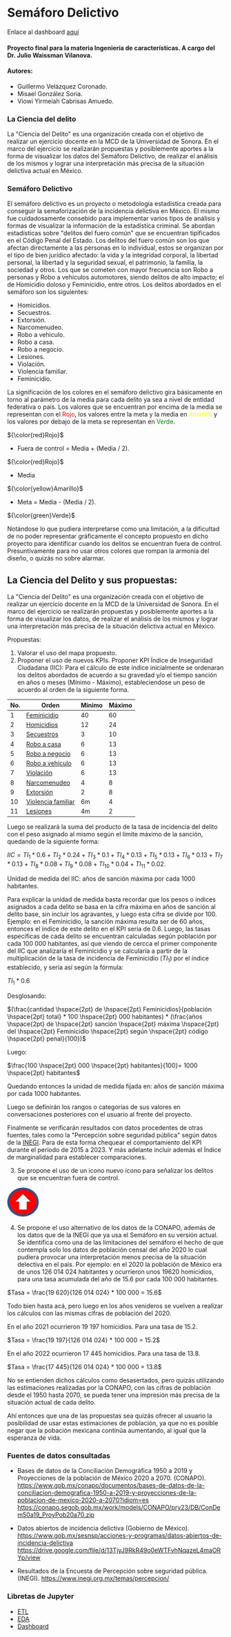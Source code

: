 # Semáforo Delictivo
Enlace al dashboard [aquí](https://semaforo-delictivo.streamlit.app)
#### Proyecto final para la materia **Ingeniería de características**. A cargo del Dr. Julio Waissman Vilanova.
#### Autores:
* Guillermo Velázquez Coronado.
* Misael González Soria.
* Viowi Yirmeiah Cabrisas Amuedo.

### La Ciencia del delito
La "Ciencia del Delito" es una organización creada con el objetivo de realizar un ejercicio docente en la MCD de la Universidad de Sonora. En el marco del ejercicio se realizarán propuestas y posiblemente aportes a la forma de visualizar los datos del Semáforo Delictivo, de realizar el análisis de los mismos y lograr una interpretación más precisa de la situación delictiva actual en México.

### Semáforo Delictivo
El semáforo delictivo es un proyecto o metodología estadística creada para conseguir la semaforización de la incidencia delictiva en México. El mismo fue cuidadosamente consebido para implementar varios tipos de análisis y formas de visualizar la información de la estadística criminal.
Se abordan estadísticas sobre "delitos del fuero común" que se encuentran tipificados en el Código Penal del Estado. Los delitos del fuero común son los que afectan directamente a las personas en lo individual, estos se organizan por el tipo de bien jurídico afectado: la vida y la integridad corporal, la libertad personal, la libertad y la seguridad sexual, el patrimonio, la familia, la sociedad y otros. Los que se cometen con mayor frecuencia son Robo a personas y Robo a vehículos automotores, siendo delitos de alto impacto; el de Homicidio doloso y Feminicidio, entre otros.
Los delitos abordados en el semáforo son los siguientes:
- Homicidios.
- Secuestros.
- Extorsión.
- Narcomenudeo.
- Robo a vehículo.
- Robo a casa.
- Robo a negocio.
- Lesiones.
- Violación.
- Violencia familiar.
- Feminicidio.

La significación de los colores en el semáforo delictivo gira básicamente en torno al parámetro de la media para cada delito ya sea a nivel de entidad federativa o país.
Los valores que se encuentran por encima de la media se representan con el <font color='red'>Rojo</font>, los valores entre la meta y la media en <span style="color:yellow">Amarillo</span> y los valores por debajo de la meta se representan en <span style="color:green">Verde</span>.

${\color{red}Rojo}$

* Fuera de control = Media + (Media / 2).

${\color{red}Rojo}$

* Media

${\color{yellow}Amarillo}$

* Meta = Media - (Media / 2).

${\color{green}Verde}$

Notándose lo que pudiera interpretarse como una limitación, a la dificultad de no poder representar gráficamente el concepto propuesto en dicho proyecto para identificar cuando los delitos se encuentran fuera de control. Presuntivamente para no usar otros colores que rompan la armonía del diseño, o quizás no sobre alarmar.


## La Ciencia del Delito y sus propuestas:
La "Ciencia del Delito" es una organización creada con el objetivo de realizar un ejercicio docente en la MCD de la Universidad de Sonora. En el marco del ejercicio se realizarán propuestas y posiblemente aportes a la forma de visualizar los datos, de realizar el análisis de los mismos y lograr una interpretación más precisa de la situación delictiva actual en México.

Propuestas:
1. Valorar el uso del mapa propuesto.
2. Proponer el uso de nuevos KPIs.
Proponer KPI Índice de Inseguridad Ciudadana (IIC): Para el cálculo de este índice inicialmente se ordenaran los delitos abordados de acuerdo a su gravedad y/o el tiempo sanción en años o meses (Mínimo - Máximo), estableciendose un peso de acuerdo al orden de la siguiente forma.

No.   |  Orden                 |  Mínimo |  Máximo
------|------------------------|---------|-------------------
1     |  [Feminicidio](https://mexico.justia.com/federales/codigos/codigo-penal-federal/libro-segundo/titulo-decimonoveno/capitulo-v/)           |  40	 |  60
2     |  [Homicidios](https://mexico.justia.com/federales/codigos/codigo-penal-federal/libro-segundo/titulo-decimonoveno/capitulo-ii/)            |  12	 |  24
3     |  [Secuestros](https://mexico.justia.com/federales/codigos/codigo-penal-federal/libro-segundo/titulo-vigesimoprimero/capitulo-unico/)            |  3	     |  10
4     |  [Robo a casa](https://mexico.justia.com/federales/codigos/codigo-penal-federal/libro-segundo/titulo-vigesimosegundo/capitulo-i/)           |  6	     |  13
5     |  [Robo a negocio](https://mexico.justia.com/federales/codigos/codigo-penal-federal/libro-segundo/titulo-vigesimosegundo/capitulo-i/)        |  6	     |  13
6     |  [Robo a vehículo](https://mexico.justia.com/federales/codigos/codigo-penal-federal/libro-segundo/titulo-vigesimosegundo/capitulo-i/)       |  6	     |  13
7     |  [Violación](https://mexico.justia.com/federales/codigos/codigo-penal-federal/libro-segundo/titulo-decimoquinto/capitulo-i/)             |  6	     |  13
8     |  [Narcomenudeo](https://mexico.justia.com/federales/leyes/ley-general-de-salud/titulo-decimo-octavo/capitulo-vii/)          |  4	     |  8
9     |  [Extorsión](https://mexico.justia.com/federales/codigos/codigo-penal-federal/libro-segundo/titulo-vigesimosegundo/capitulo-iii-bis/)             |  2	     |  8
10    |  [Violencia familiar](https://mexico.justia.com/federales/codigos/codigo-penal-federal/libro-segundo/titulo-decimonoveno/capitulo-octavo/)    |  6m	 |  4
11    |  [Lesiones](https://mexico.justia.com/federales/codigos/codigo-penal-federal/libro-segundo/titulo-decimonoveno/capitulo-i/)              |  4m	 |  2

Luego se realizará la suma del producto de la tasa de incidencia del delito con el peso asignado al mismo según el límite máximo de la sanción, quedando de la siguiente forma:

$IIC = TI_1 * 0.6 + TI_2 * 0.24 + TI_3 * 0.1 + TI_4 * 0.13 + TI_5 * 0.13 + TI_6 * 0.13 + TI_7 * 0.13 + TI_8 * 0.08 + TI_9 * 0.08 + TI_{10} * 0.04 + TI_{11} * 0.02.$

Unidad de medida del IIC: años de sanción máxima por cada 1000 habitantes.

Para explicar la unidad de medida basta recordar que los pesos o índices asignados a cada delito se basa en la cifra máxima en años de sanción al delito base, sin incluir los agravantes, y luego esta cifra se divide por 100.
Ejemplo: en el Feminicidio, la sanción máxima resulta ser de 60 años, entonces el índice de este delito en el KPI sería de 0.6.
Luego, las tasas específicas de cada delito se encuentran calculadas según población por cada 100 000 habitantes, así que viendo de cercca el primer componente del IIC que analizaría el Feminicidio y se calcularía a partir de la multiplicación de la tasa de incidencia de Feminicidio ($TI_1$) por el índice establecido, y sería así según la fórmula:

$TI_1 * 0.6$

Desglosando:

$(\frac{cantidad \hspace{2pt} de \hspace{2pt} Feminicidios}{población \hspace{2pt} total} * 100 \hspace{2pt} 000 habitantes) * (\frac{años \hspace{2pt} de \hspace{2pt} sanción \hspace{2pt} máxima \hspace{2pt} del \hspace{2pt} Feminicidio \hspace{2pt} según \hspace{2pt} código \hspace{2pt} penal}{100})$

Luego:

$\frac{100 \hspace{2pt} 000 \hspace{2pt} habitantes}{100}= 1000 \hspace{2pt} habitantes$

Quedando entonces la unidad de medida fijada en: años de sanción  máxima por cada 1000 habitantes.

Luego se definirán los rangos o categorías de sus valores en conversaciones posteriores con el usuario al frente del proyecto.

Finalmente se verificarán resultados con datos procedentes de otras fuentes, tales como la "Percepción sobre seguridad pública" según datos de la [INEGI](https://www.inegi.org.mx/temas/percepcion/). Para de esta forma chequear el comportamiento del KPI durante el período de 2015 a 2023. Y más adelante incluir además el Índice de marginalidad para establecer comparaciones.

3. Se propone el uso de un icono nuevo ícono para señalizar los delitos que se encuentran fuera de control.
  
![Fuera_de_control](./assets/Red_Arrow.jpg)
  
4. Se propone el uso alternativo de los datos de la CONAPO, además de los datos que de la INEGI que ya usa el Semáforo en su versión actual.
Se identifica como una de las limitaciones del semáforo el hecho de que contempla solo los datos de población censal del año 2020 lo cual pudiera provocar una interpretación menos precisa de la situación delectiva en el país.
Por ejemplo: en el 2020 la población de México era de unos 126 014 024 habitantes y ocurrieron unos 19620 homicidios, para una tasa acumulada del año de 15.6 por cada 100 000 habitantes.

$Tasa = \frac{19 620}{126 014 024} * 100 000 = 15.6$

Todo bien hasta acá, pero luego en los años venideros se vuelven a realizar los cálculos con las mismas cifras de población del 2020.

En el año 2021 ocurrieron 19 197 homicidios. Para una tasa de 15.2.

$Tasa = \frac{19 197}{126 014 024} * 100 000 = 15.2$

En el año 2022 ocurrieron 17 445 homicidios. Para una tasa de 13.8.

$Tasa = \frac{17 445}{126 014 024} * 100 000 = 13.8$

No se entienden dichos cálculos como desasertados, pero quizás utilizando las estimaciones realizadas por la CONAPO, con las cifras de población desde el 1950 hasta 2070, se pueda tener una impresión más precisa de la situación actual de cada delito.

Ahí entonces que una de las propuestas sea quizás ofrecer al usuario la posibilidad de usar estas estimaciones de población, ya que no es posible negar que la pobación mexicana continúa aumentando, al igual que la esperanza de vida.

### Fuentes de datos consultadas
- Bases de datos de la Conciliación Demográfica 1950 a 2019 y Proyecciones de la población de México 2020 a 2070. (CONAPO).
https://www.gob.mx/conapo/documentos/bases-de-datos-de-la-conciliacion-demografica-1950-a-2019-y-proyecciones-de-la-poblacion-de-mexico-2020-a-2070?idiom=es
https://conapo.segob.gob.mx/work/models/CONAPO/pry23/DB/ConDem50a19_ProyPob20a70.zip

- Datos abiertos de incidencia delictiva (Gobierno de México).
https://www.gob.mx/sesnsp/acciones-y-programas/datos-abiertos-de-incidencia-delictiva
https://drive.google.com/file/d/13TjyJ9RkR49o0eWTFvhNqazeL4maORYp/view

- Resultados de la Encuesta de Percepción sobre seguridad pública. (INEGI).
https://www.inegi.org.mx/temas/percepcion/

### Libretas de Jupyter
- [ETL](https://github.com/la-ciencia-del-delito/semaforo-delictivo/tree/main/ETL)
- [EDA](https://github.com/la-ciencia-del-delito/semaforo-delictivo/tree/main/EDA)
- [Dashboard](https://github.com/la-ciencia-del-delito/semaforo-delictivo/tree/main/dashboard)
